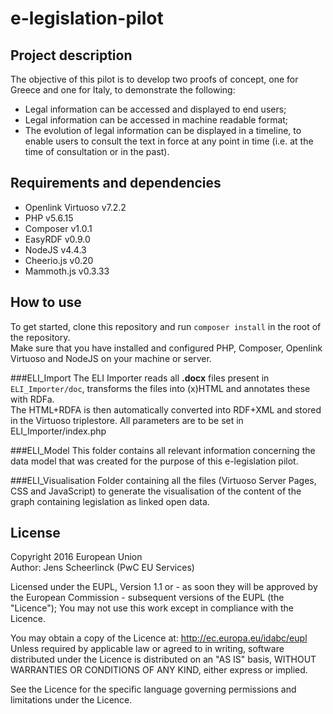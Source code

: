 # e-legislation-pilot

## Project description

The objective of this pilot is to develop two proofs of concept, one for Greece and one for Italy, to demonstrate the following:
* Legal information can be accessed and displayed to end users;
* Legal information can be accessed in machine readable format;
* The evolution of legal information can be displayed in a timeline, to enable users to consult the text in force at any point in time (i.e. at the time of consultation or in the past).


## Requirements and dependencies

* Openlink Virtuoso v7.2.2
* PHP v5.6.15
* Composer v1.0.1
* EasyRDF v0.9.0
* NodeJS v4.4.3
* Cheerio.js v0.20
* Mammoth.js v0.3.33

## How to use

To get started, clone this repository and run `composer install` in the root of the repository.  
Make sure that you have installed and configured PHP, Composer, Openlink Virtuoso and NodeJS on your machine or server.

###ELI_Import
The ELI Importer reads all **.docx** files present in `ELI_Importer/doc`, transforms the files into (x)HTML and annotates these with RDFa.  
The HTML+RDFA is then automatically converted into RDF+XML and stored in the Virtuoso triplestore.
All parameters are to be set in ELI_Importer/index.php

###ELI_Model
This folder contains all relevant information concerning the data model that was created for the purpose of this e-legislation pilot.

###ELI_Visualisation
Folder containing all the files (Virtuoso Server Pages, CSS and JavaScript) to generate the visualisation of the content of the graph containing legislation as linked open data.

## License

Copyright 2016 European Union  
Author: Jens Scheerlinck (PwC EU Services)  

Licensed under the EUPL, Version 1.1 or - as soon they
will be approved by the European Commission - subsequent
versions of the EUPL (the "Licence");
You may not use this work except in compliance with the Licence.

You may obtain a copy of the Licence at:
http://ec.europa.eu/idabc/eupl  
Unless required by applicable law or agreed to in
writing, software distributed under the Licence is
distributed on an "AS IS" basis,
WITHOUT WARRANTIES OR CONDITIONS OF ANY KIND, either
express or implied.

See the Licence for the specific language governing
permissions and limitations under the Licence.

